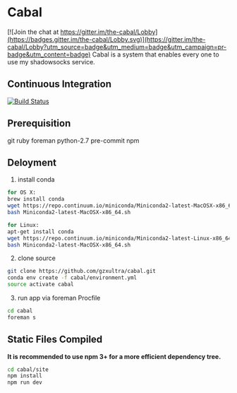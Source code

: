 # Cabal

[![Join the chat at https://gitter.im/the-cabal/Lobby](https://badges.gitter.im/the-cabal/Lobby.svg)](https://gitter.im/the-cabal/Lobby?utm_source=badge&utm_medium=badge&utm_campaign=pr-badge&utm_content=badge)
Cabal is a system that enables every one to use my shadowsocks service.

## Continuous Integration
[![Build Status](https://travis-ci.org/gzxultra/cabal.svg?branch=master)](https://travis-ci.org/gzxultra/cabal)

## Prerequisition
git ruby foreman python-2.7 pre-commit npm

## Deloyment

1) install conda
```bash
for OS X:
brew install conda
wget https://repo.continuum.io/miniconda/Miniconda2-latest-MacOSX-x86_64.sh
bash Miniconda2-latest-MacOSX-x86_64.sh

for Linux:
apt-get install conda
wget https://repo.continuum.io/miniconda/Miniconda2-latest-Linux-x86_64.sh
bash Miniconda2-latest-MacOSX-x86_64.sh
```

2) clone source
```bash
git clone https://github.com/gzxultra/cabal.git
conda env create -f cabal/environment.yml
source activate cabal
```

3) run app via foreman Procfile
```bash
cd cabal
foreman s
```

## Static Files Compiled

**It is recommended to use npm 3+ for a more efficient dependency tree.**

```bash
cd cabal/site
npm install
npm run dev
```
